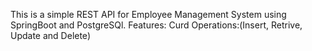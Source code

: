 This is a simple REST API for Employee Management System using SpringBoot and PostgreSQl.
Features:
Curd Operations:(Insert, Retrive, Update and Delete)
